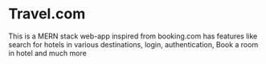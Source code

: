 # Travel.com

This is a MERN stack web-app inspired from booking.com has features like search for hotels in various destinations, login, authentication, Book a room in hotel and much more
